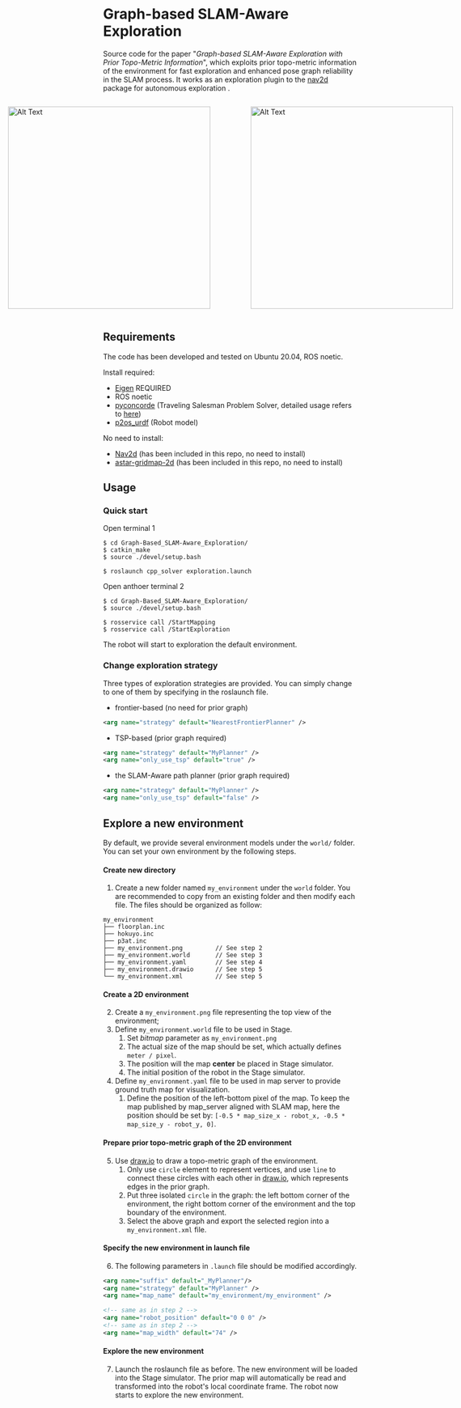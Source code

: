 
# Graph-based SLAM-Aware Exploration
Source code for the paper "*Graph-based SLAM-Aware Exploration with Prior Topo-Metric Information*", which exploits prior topo-metric information of the environment for fast exploration and enhanced pose graph reliability in the SLAM process.
It works as an exploration plugin to the [nav2d](http://wiki.ros.org/nav2d) package for autonomous exploration .

<div style="display:flex; justify-content:center;">
<figure>
    <img src="./images/frontier.gif" alt="Alt Text" width="400" height="400">
    <!-- <figcaption style="text-align:center;">Frontier-based Method</figcaption> -->
</figure>
<figure>
    <img src="./images/active_tsp.gif" alt="Alt Text" width="400" height="400">
    <!-- <figcaption style="text-align:center;">Active TSP-based Method</figcaption> -->
</figure>
</div>

## Requirements

The code has been developed and tested on Ubuntu 20.04, ROS noetic.

Install required:
- [Eigen](https://eigen.tuxfamily.org/dox/GettingStarted.html) REQUIRED
- ROS noetic
- [pyconcorde](https://github.com/jvkersch/pyconcorde) (Traveling Salesman Problem Solver, detailed usage refers to [here](https://github.com/jvkersch/pyconcorde/issues/28))
- [p2os_urdf](https://github.com/allenh1/p2os) (Robot model)

No need to install:
- [Nav2d](http://wiki.ros.org/nav2d) (has been included in this repo, no need to install)
- [astar-gridmap-2d](https://github.com/Eurecat/astar-gridmap-2d) (has been included in this repo, no need to install)



## Usage

### Quick start
Open terminal 1
```
$ cd Graph-Based_SLAM-Aware_Exploration/
$ catkin_make
$ source ./devel/setup.bash

$ roslaunch cpp_solver exploration.launch
```
Open anthoer terminal 2
```
$ cd Graph-Based_SLAM-Aware_Exploration/
$ source ./devel/setup.bash

$ rosservice call /StartMapping
$ rosservice call /StartExploration
```
The robot will start to exploration the default environment.

### Change exploration strategy

Three types of exploration strategies are provided. You can simply change to one of them by specifying in the roslaunch file.
- frontier-based (no need for prior graph)
```xml
<arg name="strategy" default="NearestFrontierPlanner" />
```
- TSP-based (prior graph required)
```xml
<arg name="strategy" default="MyPlanner" />
<arg name="only_use_tsp" default="true" />
```
- the SLAM-Aware path planner (prior graph required)
```xml
<arg name="strategy" default="MyPlanner" />
<arg name="only_use_tsp" default="false" />
```







## Explore a new environment

By default, we provide several environment models under the `world/` folder. 
You can set your own environment by the following steps.

#### Create new directory
1. Create a new folder named `my_environment` under the `world` folder. 
You are recommended to copy from an existing folder and then modify each file.
The files should be organized as follow:
```
my_environment
├── floorplan.inc
├── hokuyo.inc
├── p3at.inc
├── my_environment.png         // See step 2
├── my_environment.world       // See step 3
├── my_environment.yaml        // See step 4
├── my_environment.drawio      // See step 5
└── my_environment.xml         // See step 5
```


#### Create a 2D environment
2. Create a `my_environment.png` file representing the top view of the environment;
3. Define `my_environment.world` file to be used in Stage.
    1. Set *bitmap* parameter as  `my_environment.png` 
    1. The actual size of the map should be set, which actually defines `meter / pixel`.
    2. The position will the map **center** be placed in Stage simulator. 
    3. The initial position of the robot in the Stage simulator.
4. Define `my_environment.yaml` file to be used in map server to provide ground truth map for visualization.
    1. Define the position of the left-bottom pixel of the map. 
    To keep the map published by map_server aligned with SLAM map, here the position should be set by: `[-0.5 * map_size_x - robot_x, -0.5 * map_size_y - robot_y, 0]`.
#### Prepare prior topo-metric graph of the 2D environment
5. Use [draw.io](https://app.diagrams.net/) to draw a topo-metric graph of the environment. 
    1. Only use `circle` element to represent vertices, and use `line` to connect these circles with each other in [draw.io](https://app.diagrams.net/), which represents edges in the prior graph.
    2. Put three isolated `circle` in the graph: the left bottom corner of the environment, the right bottom corner of the environment and the top boundary of the environment.
    3. Select the above graph and export the selected region into a `my_environment.xml` file.

#### Specify the new environment in launch file

6. The following parameters in `.launch` file should be modified accordingly.

```xml
<arg name="suffix" default="_MyPlanner"/>
<arg name="strategy" default="MyPlanner" />
<arg name="map_name" default="my_environment/my_environment" />

<!-- same as in step 2 -->
<arg name="robot_position" default="0 0 0" />   
<!-- same as in step 2 -->
<arg name="map_width" default="74" />
```

#### Explore the new environment

7. Launch the roslaunch file as before. 
The new environment will be loaded into the Stage simulator.
The prior map will automatically be read and transformed into the robot's local coordinate frame.
The robot now starts to explore the new environment.






